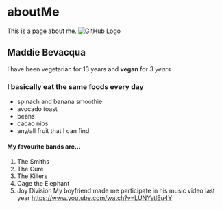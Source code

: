 # aboutMe
This is a page about me.
![GitHub Logo](https://scontent-yyz1-1.xx.fbcdn.net/v/t1.0-9/14469665_687076871441295_6980466168130548212_n.jpg?oh=5739c701f9143bb513b41c8f3bf66af2&oe=5A5BFC29)
## Maddie Bevacqua
I have been vegetarian for 13 years and **vegan** for _3 years_
### I basically eat the same foods every day
* spinach and banana smoothie
* avocado toast
* beans
* cacao nibs
* any/all fruit that I can find
#### My favourite bands are...
1. The Smiths
2. The Cure
3. The Killers
4. Cage the Elephant
5. Joy Division
My boyfriend made me participate in his music video last year https://www.youtube.com/watch?v=LUNYstlEu4Y
